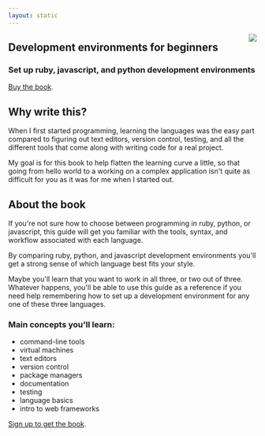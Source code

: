 ```yaml
---
layout: static
---
```

<div style="float:right;margin-left:30px;">
  <a href="https://leanpub.com/learnjs">
    <img src="{{ site.baseurl }}/img/dev-envs.cover.300x388.jpg" />
  </a>
</div>

## Development environments for beginners
### Set up ruby, javascript, and python development environments


[Buy the book](https://leanpub.com/learnjs).

## Why write this?
When I first started programming, learning the languages was the easy part compared to figuring out text editors, version control, testing, and all the different tools that come along with writing code for a real project.

My goal is for this book to help flatten the learning curve a little, so that going from hello world to a working on a complex application isn't quite as difficult for you as it was for me when I started out.

## About the book
If you're not sure how to choose between programming in ruby, python, or javascript, this guide will get you familiar with the tools, syntax, and workflow associated with each language.

By comparing ruby, python, and javascript development environments you'll get a strong sense of which language best fits your style. 

Maybe you'll learn that you want to work in all three, or two out of three. Whatever happens, you'll be able to use this guide as a reference if you need help remembering how to set up a development environment for any one of these three languages.

### Main concepts you'll learn:
- command-line tools
- virtual machines
- text editors
- version control
- package managers
- documentation
- testing
- language basics
- intro to web frameworks

[Sign up to get the book](https://leanpub.com/learnjs).
